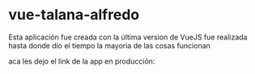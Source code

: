 # vue-talana-alfredo

Esta aplicación fue creada con la última version de VueJS
fue realizada hasta donde dio el tiempo la mayoria de las cosas funcionan

aca les dejo el link de la app en producción:

